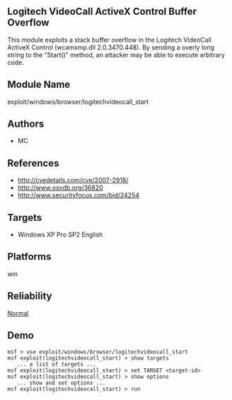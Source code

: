 ## Logitech VideoCall ActiveX Control Buffer Overflow

This module exploits a stack buffer overflow in the Logitech 
VideoCall ActiveX Control (wcamxmp.dll 2.0.3470.448). By 
sending a overly long string to the "Start()" method, an 
attacker may be able to execute arbitrary code.


## Module Name
exploit/windows/browser/logitechvideocall_start

## Authors
* MC


## References
* http://cvedetails.com/cve/2007-2918/
* http://www.osvdb.org/36820
* http://www.securityfocus.com/bid/24254



## Targets
* Windows XP Pro SP2 English


## Platforms
win

## Reliability
[Normal](https://github.com/rapid7/metasploit-framework/wiki/Exploit-Ranking)

## Demo

```
msf > use exploit/windows/browser/logitechvideocall_start
msf exploit(logitechvideocall_start) > show targets
   ... a list of targets ...
msf exploit(logitechvideocall_start) > set TARGET <target-id>
msf exploit(logitechvideocall_start) > show options
   ... show and set options ...
msf exploit(logitechvideocall_start) > run
```
    
    